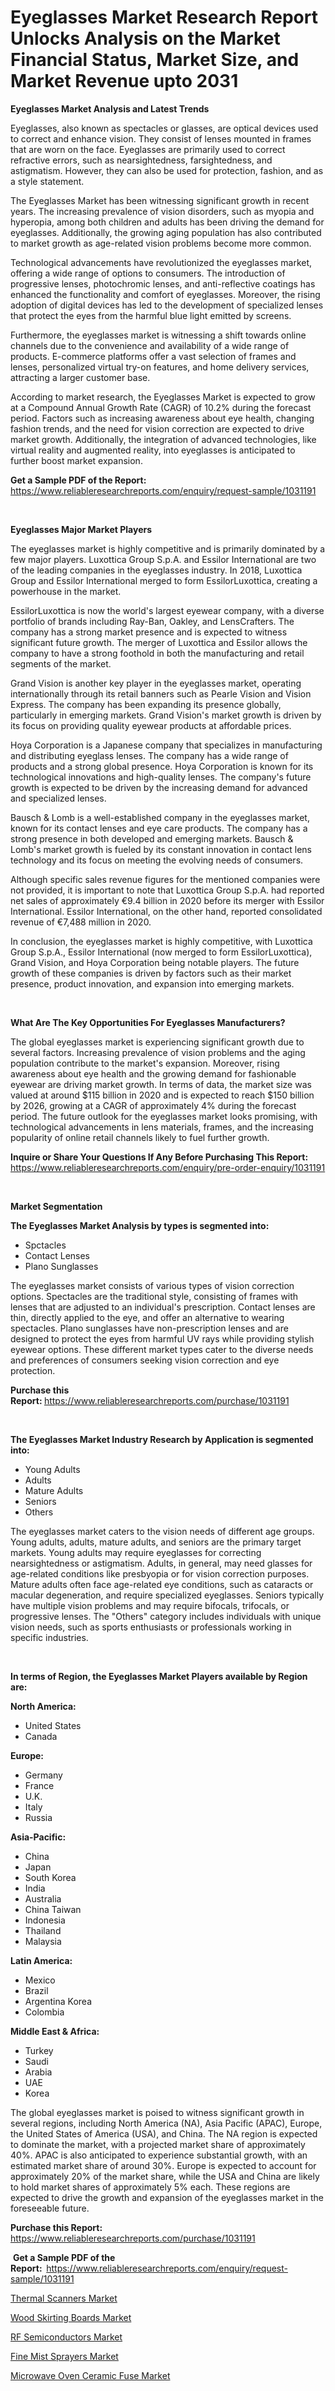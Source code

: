 <p><h1>Eyeglasses Market Research Report Unlocks Analysis on the Market Financial Status, Market Size, and Market Revenue upto 2031</h1></p><p><strong>Eyeglasses Market Analysis and Latest Trends</strong></p>
<p><p>Eyeglasses, also known as spectacles or glasses, are optical devices used to correct and enhance vision. They consist of lenses mounted in frames that are worn on the face. Eyeglasses are primarily used to correct refractive errors, such as nearsightedness, farsightedness, and astigmatism. However, they can also be used for protection, fashion, and as a style statement.</p><p>The Eyeglasses Market has been witnessing significant growth in recent years. The increasing prevalence of vision disorders, such as myopia and hyperopia, among both children and adults has been driving the demand for eyeglasses. Additionally, the growing aging population has also contributed to market growth as age-related vision problems become more common.</p><p>Technological advancements have revolutionized the eyeglasses market, offering a wide range of options to consumers. The introduction of progressive lenses, photochromic lenses, and anti-reflective coatings has enhanced the functionality and comfort of eyeglasses. Moreover, the rising adoption of digital devices has led to the development of specialized lenses that protect the eyes from the harmful blue light emitted by screens.</p><p>Furthermore, the eyeglasses market is witnessing a shift towards online channels due to the convenience and availability of a wide range of products. E-commerce platforms offer a vast selection of frames and lenses, personalized virtual try-on features, and home delivery services, attracting a larger customer base.</p><p>According to market research, the Eyeglasses Market is expected to grow at a Compound Annual Growth Rate (CAGR) of 10.2% during the forecast period. Factors such as increasing awareness about eye health, changing fashion trends, and the need for vision correction are expected to drive market growth. Additionally, the integration of advanced technologies, like virtual reality and augmented reality, into eyeglasses is anticipated to further boost market expansion.</p></p>
<p><strong>Get a Sample PDF of the Report:&nbsp;</strong> <a href="https://www.reliableresearchreports.com/enquiry/request-sample/1031191">https://www.reliableresearchreports.com/enquiry/request-sample/1031191</a></p>
<p>&nbsp;</p>
<p><strong>Eyeglasses Major Market Players</strong></p>
<p><p>The eyeglasses market is highly competitive and is primarily dominated by a few major players. Luxottica Group S.p.A. and Essilor International are two of the leading companies in the eyeglasses industry. In 2018, Luxottica Group and Essilor International merged to form EssilorLuxottica, creating a powerhouse in the market.</p><p>EssilorLuxottica is now the world's largest eyewear company, with a diverse portfolio of brands including Ray-Ban, Oakley, and LensCrafters. The company has a strong market presence and is expected to witness significant future growth. The merger of Luxottica and Essilor allows the company to have a strong foothold in both the manufacturing and retail segments of the market.</p><p>Grand Vision is another key player in the eyeglasses market, operating internationally through its retail banners such as Pearle Vision and Vision Express. The company has been expanding its presence globally, particularly in emerging markets. Grand Vision's market growth is driven by its focus on providing quality eyewear products at affordable prices.</p><p>Hoya Corporation is a Japanese company that specializes in manufacturing and distributing eyeglass lenses. The company has a wide range of products and a strong global presence. Hoya Corporation is known for its technological innovations and high-quality lenses. The company's future growth is expected to be driven by the increasing demand for advanced and specialized lenses.</p><p>Bausch & Lomb is a well-established company in the eyeglasses market, known for its contact lenses and eye care products. The company has a strong presence in both developed and emerging markets. Bausch & Lomb's market growth is fueled by its constant innovation in contact lens technology and its focus on meeting the evolving needs of consumers.</p><p>Although specific sales revenue figures for the mentioned companies were not provided, it is important to note that Luxottica Group S.p.A. had reported net sales of approximately €9.4 billion in 2020 before its merger with Essilor International. Essilor International, on the other hand, reported consolidated revenue of €7,488 million in 2020.</p><p>In conclusion, the eyeglasses market is highly competitive, with Luxottica Group S.p.A., Essilor International (now merged to form EssilorLuxottica), Grand Vision, and Hoya Corporation being notable players. The future growth of these companies is driven by factors such as their market presence, product innovation, and expansion into emerging markets.</p></p>
<p>&nbsp;</p>
<p><strong>What Are The Key Opportunities For Eyeglasses Manufacturers?</strong></p>
<p><p>The global eyeglasses market is experiencing significant growth due to several factors. Increasing prevalence of vision problems and the aging population contribute to the market's expansion. Moreover, rising awareness about eye health and the growing demand for fashionable eyewear are driving market growth. In terms of data, the market size was valued at around $115 billion in 2020 and is expected to reach $150 billion by 2026, growing at a CAGR of approximately 4% during the forecast period. The future outlook for the eyeglasses market looks promising, with technological advancements in lens materials, frames, and the increasing popularity of online retail channels likely to fuel further growth.</p></p>
<p><strong>Inquire or Share Your Questions If Any Before Purchasing This Report:</strong> <a href="https://www.reliableresearchreports.com/enquiry/pre-order-enquiry/1031191">https://www.reliableresearchreports.com/enquiry/pre-order-enquiry/1031191</a></p>
<p>&nbsp;</p>
<p><strong>Market Segmentation</strong></p>
<p><strong>The Eyeglasses Market Analysis by types is segmented into:</strong></p>
<p><ul><li>Spctacles</li><li>Contact Lenses</li><li>Plano Sunglasses</li></ul></p>
<p><p>The eyeglasses market consists of various types of vision correction options. Spectacles are the traditional style, consisting of frames with lenses that are adjusted to an individual's prescription. Contact lenses are thin, directly applied to the eye, and offer an alternative to wearing spectacles. Plano sunglasses have non-prescription lenses and are designed to protect the eyes from harmful UV rays while providing stylish eyewear options. These different market types cater to the diverse needs and preferences of consumers seeking vision correction and eye protection.</p></p>
<p><strong>Purchase this Report:&nbsp;</strong><a href="https://www.reliableresearchreports.com/purchase/1031191">https://www.reliableresearchreports.com/purchase/1031191</a></p>
<p>&nbsp;</p>
<p><strong>The Eyeglasses Market Industry Research by Application is segmented into:</strong></p>
<p><ul><li>Young Adults</li><li>Adults</li><li>Mature Adults</li><li>Seniors</li><li>Others</li></ul></p>
<p><p>The eyeglasses market caters to the vision needs of different age groups. Young adults, adults, mature adults, and seniors are the primary target markets. Young adults may require eyeglasses for correcting nearsightedness or astigmatism. Adults, in general, may need glasses for age-related conditions like presbyopia or for vision correction purposes. Mature adults often face age-related eye conditions, such as cataracts or macular degeneration, and require specialized eyeglasses. Seniors typically have multiple vision problems and may require bifocals, trifocals, or progressive lenses. The "Others" category includes individuals with unique vision needs, such as sports enthusiasts or professionals working in specific industries.</p></p>
<p>&nbsp;</p>
<p><strong>In terms of Region, the Eyeglasses Market Players available by Region are:</strong></p>
<p>
    <p> <strong> North America: </strong>
        <ul>
            <li>United States</li>
            <li>Canada</li>
        </ul>
        </p> 
    <p> <strong> Europe: </strong>
        <ul>
            <li>Germany</li>
            <li>France</li>
            <li>U.K.</li>
            <li>Italy</li>
            <li>Russia</li>
        </ul>
        </p> 
    <p> <strong> Asia-Pacific: </strong>
        <ul>
            <li>China</li>
            <li>Japan</li>
            <li>South Korea</li>
            <li>India</li>
            <li>Australia</li>
            <li>China Taiwan</li>
            <li>Indonesia</li>
            <li>Thailand</li>
            <li>Malaysia</li>
        </ul>
        </p> 
    <p> <strong> Latin America: </strong>
        <ul>
            <li>Mexico</li>
            <li>Brazil</li>
            <li>Argentina Korea</li>
            <li>Colombia</li>
        </ul>
        </p> 
    <p> <strong> Middle East & Africa: </strong>
        <ul>
            <li>Turkey</li>
            <li>Saudi</li>
            <li>Arabia</li>
            <li>UAE</li>
            <li>Korea</li>
        </ul>
    </p>
    </p>
<p><p>The global eyeglasses market is poised to witness significant growth in several regions, including North America (NA), Asia Pacific (APAC), Europe, the United States of America (USA), and China. The NA region is expected to dominate the market, with a projected market share of approximately 40%. APAC is also anticipated to experience substantial growth, with an estimated market share of around 30%. Europe is expected to account for approximately 20% of the market share, while the USA and China are likely to hold market shares of approximately 5% each. These regions are expected to drive the growth and expansion of the eyeglasses market in the foreseeable future.</p></p>
<p><strong>Purchase this Report: </strong><a href="https://www.reliableresearchreports.com/purchase/1031191">https://www.reliableresearchreports.com/purchase/1031191</a></p>
<p>&nbsp;<strong>Get a Sample PDF of the Report:&nbsp;&nbsp;</strong><a href="https://www.reliableresearchreports.com/enquiry/request-sample/1031191">https://www.reliableresearchreports.com/enquiry/request-sample/1031191</a></p>
<p><strong></strong></p>
<p><p><a href="https://medium.com/p/7dc24a59f02b/edit">Thermal Scanners Market</a></p><p><a href="https://medium.com/@vrahul.reportprime/wood-skirting-boards-market-share-evolution-and-market-growth-trends-2024-2031-6af50cea3846">Wood Skirting Boards Market</a></p><p><a href="https://medium.com/p/97d8528de63a/edit">RF Semiconductors Market</a></p><p><a href="https://medium.com/@vrahul.reportprime/fine-mist-sprayers-market-insights-into-market-cagr-market-trends-and-growth-strategies-b677e51b44d1">Fine Mist Sprayers Market</a></p><p><a href="https://medium.com/p/78be6a08aeae/edit">Microwave Oven Ceramic Fuse Market</a></p></p>